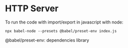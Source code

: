 # HTTP Server

To run the code with import/export in javascript with node:
```
npx babel-node --presets @babel/preset-env index.js
```

@babel/preset-env: dependencies library
